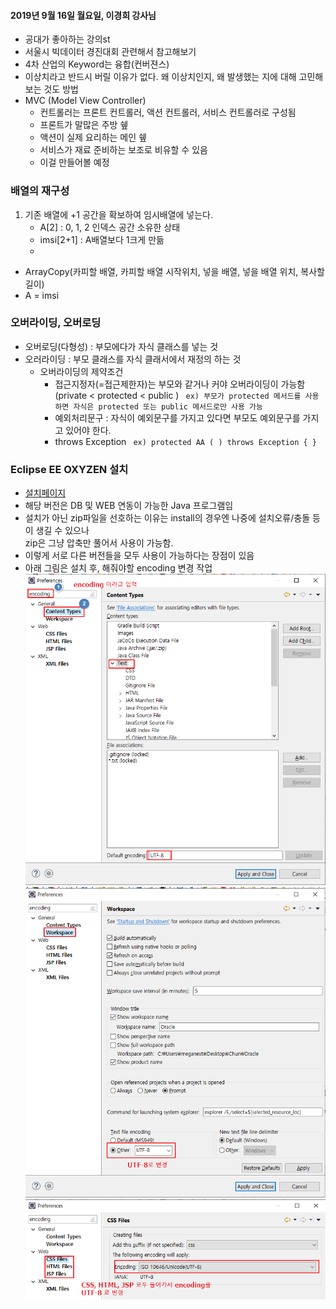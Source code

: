 ﻿#### 2019년 9월 16일 월요일, 이경희 강사님
* 공대가 좋아하는 강의st
* 서울시 빅데이터 경진대회 관련해서 참고해보기
* 4차 산업의 Keyword는 융합(컨버젼스) 
* 이상치라고 반드시 버릴 이유가 없다. 왜 이상치인지, 왜 발생했는 지에 대해 고민해보는 것도 방법
* MVC (Model View Controller) 
	* 컨트롤러는 프론트 컨트롤러, 액션 컨트롤러, 서비스 컨트롤러로 구성됨
	* 프론트가 말많은 주방 쉪
	* 액션이 실제 요리하는 메인 쉪
	* 서비스가 재료 준비하는 보조로 비유할 수 있음
	* 이걸 만들어볼 예정


### 배열의 재구성
1. 기존 배열에 +1 공간을 확보하여 임시배열에 넣는다. 
	- A[2]  : 0, 1, 2 인덱스 공간 소유한 상태
	- imsi[2+1] : A배열보다 1크게 만듦
	- 
* ArrayCopy(카피할 배열, 카피할 배열 시작위치, 넣을 배열, 넣을 배열 위치, 복사할 길이)
* A = imsi 

### 오버라이딩, 오버로딩
* 오버로딩(다형성) : 부모에다가 자식 클래스를 넣는 것
* 오러라이딩 : 부모 클래스를 자식 클래서에서 재정의 하는 것
	* 오버라이딩의 제약조건
		* 접근지정자(=접근제한자)는 부모와 같거나 커야 오버라이딩이 가능함 (private < protected < public )
		` ex) 부모가 protected 메서드를 사용하면 자식은 protected 또는 public 메서드로만 사용 가능`
		* 예외처리문구 : 자식이 예외문구를 가지고 있다면 부모도 예외문구를 가지고 있어야 한다. 
		* throws Exception
		` ex) protected AA ( ) throws Exception { }`


### Eclipse EE OXYZEN 설치
* [설치페이지](https://www.eclipse.org/downloads/download.php?file=/technology/epp/downloads/release/oxygen/3a/eclipse-jee-oxygen-3a-win32-x86_64.zip)
* 해당 버전은 DB 및 WEB 연동이 가능한 Java 프로그램임
* 설치가 아닌 zip파일을 선호하는 이유는 install의 경우엔 나중에 설치오류/충돌 등이 생길 수 있으나   
zip은 그냥 압축만 풀어서 사용이 가능함.
* 이렇게 서로 다른 버전들을 모두 사용이 가능하다는 장점이 있음
* 아래 그림은 설치 후, 해줘야할 encoding 변경 작업
![](./img/setup1.png)
![](./img/setup2.png)
![](./img/setup3.png)

